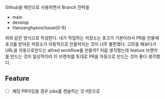 Github을 메인으로 사용하면서 Branch 전략을

- main
- develop
- Hansanghyeon/issue{0-9}

위와 같은 방식으로 작성한다.
내가 작업하는 저장소는 포크가 기본이라서 PR을 만들때 포크를 받아온 저장소가 자동적으로 만들어지는 것이 너무 불편했다.
고민을 해보다가 URL을 자동으로만드는 alfred workflow를 만들까? 처음 생각했는데
feature 브랜치를 만드는 것이 일상적이라 이 브랜치를 토대로 PR을 자동으로 만드는 것이 좋다 생각했다.

## Feature

- [ ] 해당 PR이있을 경우 jobs를 캔슬하는 것 if문으로
